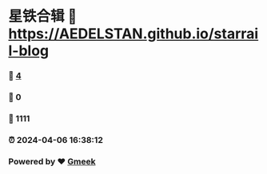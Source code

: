 # 星铁合辑 :link: https://AEDELSTAN.github.io/starrail-blog 
### :page_facing_up: [4](https://AEDELSTAN.github.io/starrail-blog/tag.html) 
### :speech_balloon: 0 
### :hibiscus: 1111 
### :alarm_clock: 2024-04-06 16:38:12 
### Powered by :heart: [Gmeek](https://github.com/Meekdai/Gmeek)
